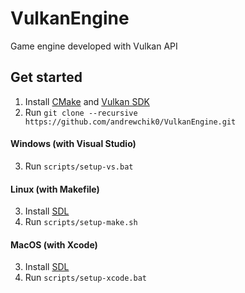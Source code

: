 # VulkanEngine

Game engine developed with Vulkan API

## Get started

1. Install [CMake](https://cmake.org/) and [Vulkan SDK](https://vulkan.lunarg.com/sdk/home)
2. Run `git clone --recursive https://github.com/andrewchik0/VulkanEngine.git`

#### Windows (with Visual Studio)
3. Run `scripts/setup-vs.bat`

#### Linux (with Makefile)
3. Install [SDL](https://www.libsdl.org/)
4. Run `scripts/setup-make.sh`

#### MacOS (with Xcode)
3. Install [SDL](https://www.libsdl.org/)
4. Run `scripts/setup-xcode.bat`